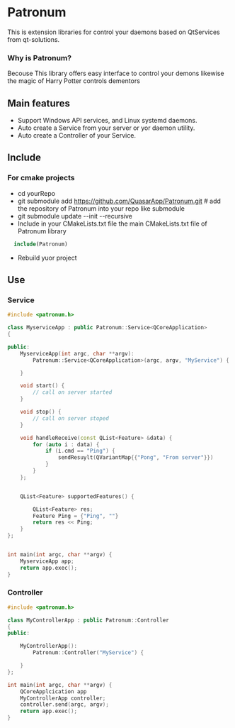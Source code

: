 # Patronum
This is extension libraries for control your daemons based on QtServices from qt-solutions.

### Why is Patronum?
Becouse This library offers easy interface to control your demons likewise the magic of Harry Potter controls dementors

## Main features

* Support Windows API services, and Linux systemd daemons.
* Auto create a Service from your server or yor daemon utility.
* Auto create a Controller of your Service. 

## Include


### For cmake projects
 
 * cd yourRepo
 * git submodule add https://github.com/QuasarApp/Patronum.git # add the repository of Patronum into your repo like submodule
 * git submodule update --init --recursive
 * Include in your CMakeLists.txt file the main CMakeLists.txt file of Patronum library
  ``` cmake
    include(Patronum)
  ```
 * Rebuild yuor project


## Use

### Service 
``` cpp
#include <patronum.h>

class MyserviceApp : public Patronum::Service<QCoreApplication>
{

public:
    MyserviceApp(int argc, char **argv):
        Patronum::Service<QCoreApplication>(argc, argv, "MyService") {

    }

    void start() {
        // call on server started 
    }

    void stop() {
        // call on server stoped 
    }

    void handleReceive(const QList<Feature> &data) {
        for (auto i : data) {
            if (i.cmd == "Ping") {
                sendResuylt(QVariantMap{{"Pong", "From server"}})
            }
        }
    };


    QList<Feature> supportedFeatures() {

        QList<Feature> res;
        Feature Ping = {"Ping", ""}
        return res << Ping;
    }
};


int main(int argc, char **argv) {
    MyserviceApp app;
    return app.exec();
}
```
### Controller
``` cpp
#include <patronum.h>

class MyControllerApp : public Patronum::Controller
{
public:

    MyControllerApp():
        Patronum::Controller("MyService") {

    }
};

int main(int argc, char **argv) {
    QCoreApplcication app
    MyControllerApp controller;
    controller.send(argc, argv);
    return app.exec();
}
```
